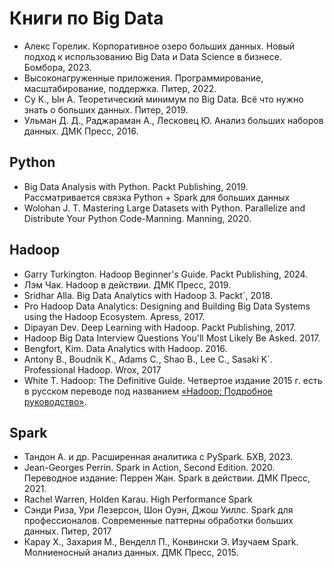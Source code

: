 # Книги по Big Data

- Алекс Горелик. Корпоративное озеро больших данных. Новый подход к использованию Big Data и Data Science в бизнесе. Бомбора, 2023.
- Высоконагруженные приложения. Программирование, масштабирование, поддержка. Питер, 2022.
- Су К., Ын А. Теоретический минимум по Big Data. Всё что нужно знать о больших данных. Питер, 2019.
- Ульман Д. Д., Раджараман А., Лесковец Ю. Анализ больших наборов данных. ДМК Пресс, 2016.


## Python
- Big Data Analysis with Python. Packt Publishing, 2019. Рассматривается связка Python + Spark для больших данных
- Wolohan J. T. Mastering Large Datasets with Python. Parallelize and Distribute Your Python Code-Manning. Manning, 2020.

## Hadoop
- Garry Turkington. Hadoop Beginner's Guide. Packt Publishing, 2024.
- Лэм Чак. Hadoop в действии. ДМК Пресс, 2019.
- Sridhar Alla. Big Data Analytics with Hadoop 3. Packt`, 2018.
- Pro Hadoop Data Analytics: Designing and Building Big Data Systems using the Hadoop Ecosystem. Apress, 2017.
- Dipayan Dev. Deep Learning with Hadoop. Packt Publishing, 2017.
- Hadoop Big Data Interview Questions You'll Most Likely Be Asked. 2017.
- Bengfort, Kim. Data Analytics with Hadoop. 2016.
- Antony B., Boudnik K., Adams C., Shao B., Lee C., Sasaki K`. Professional Hadoop. Wrox, 2017
- White T. Hadoop: The Definitive Guide. Четвертое издание 2015 г. есть в русском переводе под названием [«Hadoop: Подробное руководство»](https://grut-computing.com/HadoopBook.pdf).

## Spark
- Тандон А. и др. Расширенная аналитика с PySpark. БХВ, 2023.
- Jean-Georges Perrin. Spark in Action, Second Edition. 2020. Переводное издание: Перрен Жан. Spark в действии. ДМК Пресс, 2021.
- Rachel Warren, Holden Karau. High Performance Spark
- Сэнди Риза, Ури Лезерсон, Шон Оуэн, Джош Уиллс. Spark для профессионалов. Современные паттерны обработки больших данных. Питер, 2017
- Карау Х., Захария М., Венделл П., Конвински Э. Изучаем Spark. Молниеносный анализ данных. ДМК Пресс, 2015.
